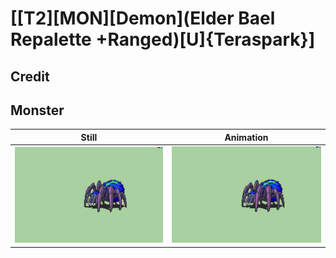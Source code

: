 # [\[T2\]\[MON\]\[Demon\]\(Elder Bael Repalette +Ranged\)\[U\]{Teraspark}]

## Credit


	
## Monster

| Still | Animation |
| :---: | :-------: |
| ![Monster still](./Monster_000.png) | ![Monster animation](./Monster.gif) |
